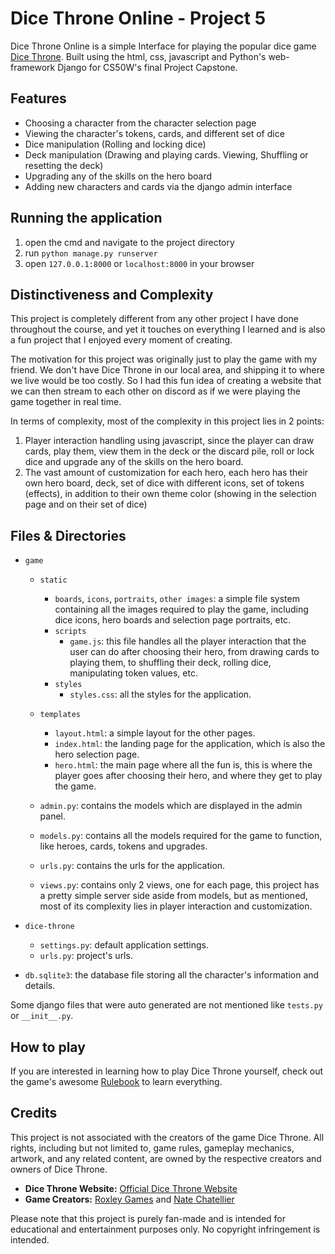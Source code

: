 # Dice Throne Online - Project 5

Dice Throne Online is a simple Interface for playing the popular dice game [Dice Throne](https://www.dicethrone.com/). Built using the html, css, javascript and Python's web-framework Django for CS50W's final Project Capstone.

## Features

- Choosing a character from the character selection page
- Viewing the character's tokens, cards, and different set of dice
- Dice manipulation (Rolling and locking dice)
- Deck manipulation (Drawing and playing cards. Viewing, Shuffling or resetting the deck)
- Upgrading any of the skills on the hero board
- Adding new characters and cards via the django admin interface

## Running the application

1. open the cmd and navigate to the project directory
2. run `python manage.py runserver` 
3. open `127.0.0.1:8000` or `localhost:8000` in your browser

## Distinctiveness and Complexity

This project is completely different from any other project I have done throughout the course, and yet it touches on everything I learned and is also 
a fun project that I enjoyed every moment of creating.

The motivation for this project was originally just to play the game with my friend. We don't have Dice Throne in our local area, and shipping it
to where we live would be too costly. So I had this fun idea of creating a website that we can then stream to each other on discord as if we were playing
the game together in real time.

In terms of complexity, most of the complexity in this project lies in 2 points: 
1. Player interaction handling using javascript, since the player can draw cards, play them, view them in the deck or the discard pile, roll or lock dice
   and upgrade any of the skills on the hero board. 
2. The vast amount of customization for each hero, each hero has their own hero board, deck, set of dice with different icons, set of tokens (effects), in addition
   to their own theme color (showing in the selection page and on their set of dice)

## Files & Directories

- `game`
   - `static`
      - `boards`, `icons`, `portraits`, `other images`: a simple file system containing all the images required to play the game, including dice icons,
        hero boards and selection page portraits, etc. 
      - `scripts`
         - `game.js`: this file handles all the player interaction that the user can do after choosing their hero, from drawing cards to playing them, 
           to shuffling their deck, rolling dice, manipulating token values, etc.
      - `styles`
         - `styles.css`: all the styles for the application.

   - `templates`
     - `layout.html`: a simple layout for the other pages.
     - `index.html`: the landing page for the application, which is also the hero selection page.
     - `hero.html`: the main page where all the fun is, this is where the player goes after choosing their hero, and where they get to play the game.
   - `admin.py`: contains the models which are displayed in the admin panel.
   - `models.py`: contains all the models required for the game to function, like heroes, cards, tokens and upgrades.
   - `urls.py`: contains the urls for the application.
   - `views.py`: contains only 2 views, one for each page, this project has a pretty simple server side aside from models, but as mentioned, most
                 of its complexity lies in player interaction and customization.

- `dice-throne`
  - `settings.py`: default application settings.
  - `urls.py`: project's urls.
- `db.sqlite3`: the database file storing all the character's information and details.

Some django files that were auto generated are not mentioned like `tests.py` or `__init__.py`.

## How to play

If you are interested in learning how to play Dice Throne yourself, check out the game's awesome [Rulebook](https://cdn.shopify.com/s/files/1/0045/4013/7562/files/Dice_Throne_Rulebook_-_v2.3.2_-_2022.02.28.pdf?v=1651083636) to learn everything.

## Credits

This project is not associated with the creators of the game Dice Throne. All rights, including but not limited to, game rules, gameplay mechanics, artwork, and any related content, are owned by the respective creators and owners of Dice Throne.

- **Dice Throne Website:** [Official Dice Throne Website](https://www.dicethrone.com/)
- **Game Creators:** [Roxley Games](https://roxley.com/) and [Nate Chatellier](http://www.natechatellier.com/)

Please note that this project is purely fan-made and is intended for educational and entertainment purposes only. No copyright infringement is intended.
